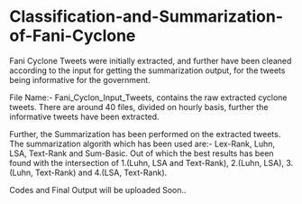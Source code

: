 # Classification-and-Summarization-of-Fani-Cyclone

Fani Cyclone Tweets were initially extracted, and further have been cleaned according to the input for getting the summarization output, for the tweets being informative for the government.

File Name:- Fani_Cyclon_Input_Tweets, contains the raw extracted cyclone tweets.
There are around 40 files, divided on hourly basis, further the informative tweets have been extracted.

Further, the Summarization has been performed on the extracted tweets.
The summarization algorith which has been used are:- Lex-Rank, Luhn, LSA, Text-Rank and Sum-Basic.
Out of which the best results has been found with the intersection of 1.(Luhn, LSA and Text-Rank), 2.(Luhn, LSA), 3.(Luhn, Text-Rank) and 4.(LSA, Text-Rank).

Codes and Final Output will be uploaded Soon..
